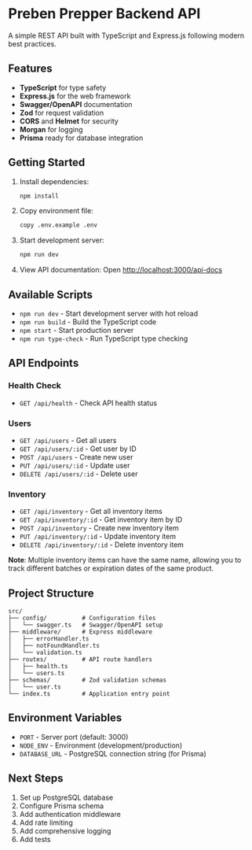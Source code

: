 # Preben Prepper Backend API

A simple REST API built with TypeScript and Express.js following modern best practices.

## Features

- **TypeScript** for type safety
- **Express.js** for the web framework
- **Swagger/OpenAPI** documentation
- **Zod** for request validation
- **CORS** and **Helmet** for security
- **Morgan** for logging
- **Prisma** ready for database integration

## Getting Started

1. Install dependencies:
   ```bash
   npm install
   ```

2. Copy environment file:
   ```bash
   copy .env.example .env
   ```

3. Start development server:
   ```bash
   npm run dev
   ```

4. View API documentation:
   Open [http://localhost:3000/api-docs](http://localhost:3000/api-docs)

## Available Scripts

- `npm run dev` - Start development server with hot reload
- `npm run build` - Build the TypeScript code
- `npm start` - Start production server
- `npm run type-check` - Run TypeScript type checking

## API Endpoints

### Health Check
- `GET /api/health` - Check API health status

### Users
- `GET /api/users` - Get all users
- `GET /api/users/:id` - Get user by ID
- `POST /api/users` - Create new user
- `PUT /api/users/:id` - Update user
- `DELETE /api/users/:id` - Delete user

### Inventory
- `GET /api/inventory` - Get all inventory items
- `GET /api/inventory/:id` - Get inventory item by ID
- `POST /api/inventory` - Create new inventory item
- `PUT /api/inventory/:id` - Update inventory item
- `DELETE /api/inventory/:id` - Delete inventory item

**Note**: Multiple inventory items can have the same name, allowing you to track different batches or expiration dates of the same product.

## Project Structure

```
src/
├── config/          # Configuration files
│   └── swagger.ts   # Swagger/OpenAPI setup
├── middleware/      # Express middleware
│   ├── errorHandler.ts
│   ├── notFoundHandler.ts
│   └── validation.ts
├── routes/          # API route handlers
│   ├── health.ts
│   └── users.ts
├── schemas/         # Zod validation schemas
│   └── user.ts
└── index.ts         # Application entry point
```

## Environment Variables

- `PORT` - Server port (default: 3000)
- `NODE_ENV` - Environment (development/production)
- `DATABASE_URL` - PostgreSQL connection string (for Prisma)

## Next Steps

1. Set up PostgreSQL database
2. Configure Prisma schema
3. Add authentication middleware
4. Add rate limiting
5. Add comprehensive logging
6. Add tests
